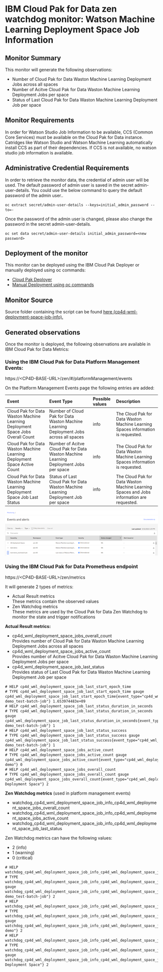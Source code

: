 # IBM Cloud Pak for Data zen watchdog monitor: Watson Machine Learning Deployment Space Job Information

## Monitor Summary

This monitor will generate the following observations:  
- Number of Cloud Pak for Data Waston Machine Learning Deployment Jobs across all spaces
- Number of Acitve Cloud Pak for Data Waston Machine Learning Deployment Jobs per space
- Status of Last Cloud Pak for Data Waston Machine Learning Deployment Job per space

## Monitor Requirements

In order for Watson Studio Job Information to be available, CCS (Common Core Services) must be available on the Cloud Pak for Data instance. Catridges like Watson Studio and Watson Machine Learning automatically install CCS as part of their dependencies. If CCS is not available, no watson studio job information is available.

## Administrative Credential Requirements

In order to retrieve the monitor data, the credential of admin user will be used. The default password of admin user is saved in the secret admin-user-details. You could use the below command to query the default password of the admin user..
```
oc extract secret/admin-user-details --keys=initial_admin_password --to=-
```
Once the password of the admin user is changed, please also change the password in the secret admin-user-details. 
```
oc set data secret/admin-user-details initial_admin_password=<new password>
```


## Deployment of the monitor

This monitor can be deployed using the IBM Cloud Pak Deployer or manually deployed using oc commands:
- [Cloud Pak Deployer](cp4d-wml-deployment-space-job-info_cloud-pak-deployer.md) 
- [Manual Deployment using oc commands](cp4d-wml-deployment-space-job-info_manual.md)

## Monitor Source

Source folder containing the script can be found  [here (cp4d-wml-deployment-space-job-info).](/cp4d-wml-deployment-space-job-info) 

## Generated observations

Once the monitor is deployed, the following observations are available in IBM Cloud Pak for Data Metrics:

### Using the IBM Cloud Pak for Data Platform Management Events:

https://&lt;CP4D-BASE-URL&gt;/zen/#/platformManagement/events

On the Platform Management Events page the following entries are added:

| Event   | Event Type      | Possible values | Description |
|:----------|:-------------|:------|:----------|
| Cloud Pak for Data Waston Machine Learning Deployment Space Jobs Overall Count |Number of Cloud Pak for Data Waston Machine Learning Deployment Jobs across all spaces |info| The Cloud Pak for Data Waston Machine Learning Spaces  information is requested. |
| Cloud Pak for Data Waston Machine Learning Deployment Space Active Count |Number of Acitve Cloud Pak for Data Waston Machine Learning Deployment Jobs per space |info| The Cloud Pak for Data Waston Machine Learning Spaces information is requested. |
| Cloud Pak for Data Waston Machine Learning Deployment Space Job Last Status |Status of Last Cloud Pak for Data Waston Machine Learning Deployment Job per space |info| The Cloud Pak for Data Waston Machine Learning Spaces and Jobs information are requested. |


![Overview Events and Alerts](cp4d_events.png?raw=true "Overview Events and Alerts")

### Using the IBM Cloud Pak for Data Prometheus endpoint
https://&lt;CP4D-BASE-URL&gt;/zen/metrics

It will generate 2 types of metrics:
- Actual Result metrics  
  These metrics contain the observed values
- Zen Watchdog metrics  
  These metrics are used by the Cloud Pak for Data Zen Watchdog to monitor the state and trigger notifications

**Actual Result metrics:**
- cp4d_wml_deployment_space_jobs_overall_count<br>
  Provides number of Cloud Pak for Data Waston Machine Learning Deployment Jobs across all spaces
- cp4d_wml_deployment_space_jobs_active_count<br>
  Provides number of Acitve Cloud Pak for Data Waston Machine Learning Deployment Jobs per space
- cp4d_wml_deployment_space_job_last_status<br>
  Provides status of Last Cloud Pak for Data Waston Machine Learning Deployment Job per space

```
# HELP cp4d_wml_deployment_space_job_last_start_epoch_time 
# TYPE cp4d_wml_deployment_space_job_last_start_epoch_time gauge
cp4d_wml_deployment_space_job_last_start_epoch_time{event_type="cp4d_wml_deployment_space_job_last_status",monitor_type="cp4d_wml_deployment_space_job_info",reference="test-demo_test-batch-job"} 1.653974483e+09
# HELP cp4d_wml_deployment_space_job_last_status_duration_in_seconds 
# TYPE cp4d_wml_deployment_space_job_last_status_duration_in_seconds gauge
cp4d_wml_deployment_space_job_last_status_duration_in_seconds{event_type="cp4d_wml_deployment_space_job_last_status",monitor_type="cp4d_wml_deployment_space_job_info",reference="test-demo_test-batch-job"} 1
# HELP cp4d_wml_deployment_space_job_last_status_success 
# TYPE cp4d_wml_deployment_space_job_last_status_success gauge
cp4d_wml_deployment_space_job_last_status_success{event_type="cp4d_wml_deployment_space_job_last_status",monitor_type="cp4d_wml_deployment_space_job_info",reference="test-demo_test-batch-job"} 1
# HELP cp4d_wml_deployment_space_jobs_active_count 
# TYPE cp4d_wml_deployment_space_jobs_active_count gauge
cp4d_wml_deployment_space_jobs_active_count{event_type="cp4d_wml_deployment_space_jobs_active_count",monitor_type="cp4d_wml_deployment_space_job_info",reference="test-demo"} 0
# HELP cp4d_wml_deployment_space_jobs_overall_count 
# TYPE cp4d_wml_deployment_space_jobs_overall_count gauge
cp4d_wml_deployment_space_jobs_overall_count{event_type="cp4d_wml_deployment_space_jobs_overall_count",monitor_type="cp4d_wml_deployment_space_job_info",reference="All Deployment Space"} 2
```

**Zen Watchdog metrics** (used in platform management events)
- watchdog_cp4d_wml_deployment_space_job_info_cp4d_wml_deployment_space_jobs_overall_count
- watchdog_cp4d_wml_deployment_space_job_info_cp4d_wml_deployment_space_jobs_active_count
- watchdog_cp4d_wml_deployment_space_job_info_cp4d_wml_deployment_space_job_last_status

Zen Watchdog metrics can have the following values:
- 2 (info)
- 1 (warning)
- 0 (critical)


```
# HELP watchdog_cp4d_wml_deployment_space_job_info_cp4d_wml_deployment_space_job_last_status 
# TYPE watchdog_cp4d_wml_deployment_space_job_info_cp4d_wml_deployment_space_job_last_status gauge
watchdog_cp4d_wml_deployment_space_job_info_cp4d_wml_deployment_space_job_last_status{event_type="cp4d_wml_deployment_space_job_last_status",monitor_type="cp4d_wml_deployment_space_job_info",reference="test-demo_test-batch-job"} 2
# HELP watchdog_cp4d_wml_deployment_space_job_info_cp4d_wml_deployment_space_jobs_active_count 
# TYPE watchdog_cp4d_wml_deployment_space_job_info_cp4d_wml_deployment_space_jobs_active_count gauge
watchdog_cp4d_wml_deployment_space_job_info_cp4d_wml_deployment_space_jobs_active_count{event_type="cp4d_wml_deployment_space_jobs_active_count",monitor_type="cp4d_wml_deployment_space_job_info",reference="test-demo"} 2
# HELP watchdog_cp4d_wml_deployment_space_job_info_cp4d_wml_deployment_space_jobs_overall_count 
# TYPE watchdog_cp4d_wml_deployment_space_job_info_cp4d_wml_deployment_space_jobs_overall_count gauge
watchdog_cp4d_wml_deployment_space_job_info_cp4d_wml_deployment_space_jobs_overall_count{event_type="cp4d_wml_deployment_space_jobs_overall_count",monitor_type="cp4d_wml_deployment_space_job_info",reference="All Deployment Space"} 2
```







